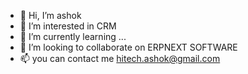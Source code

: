 - 👋 Hi, I’m ashok
- 👀 I’m interested in CRM
- 🌱 I’m currently learning ...
- 💞️ I’m looking to collaborate on ERPNEXT SOFTWARE
- 📫 you can contact me hitech.ashok@gmail.com

<!---
hitech-ashok/hitech-ashok is a ✨ special ✨ repository because its `README.md` (this file) appears on your GitHub profile.
You can click the Preview link to take a look at your changes.
--->
